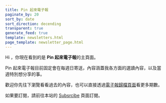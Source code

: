 ```yaml
---
title: Pin 起來電子報
paginate_by: 20
sort_by: date
sort_direction: decending
transparent: true
generate_feed: true
template: newsletters.html
page_template: newsletter_page.html
---
```


Hi ，你現在看到的是 **Pin 起來電子報**的主頁面。

Pin 起來電子報目前固定會在每週日寄送，內容涵蓋我各方面的選讀內容，以及當週特別想分享的事。

歡迎你先往下瀏覽看看過去的內容，也可以直接透過[電子報歸檔頁面](/newsletters/archive)看更多期數。

如果要訂閱，請前往本站的 [Subsrcibe](/subscribe) 頁面訂閱。
